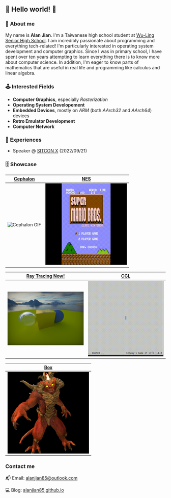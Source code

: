 ## 👋 Hello world! 👋

### 👦 **About me**
My name is **Alan Jian**. I'm a Taiwanese high school student at [Wu-Ling Senior High School](https://en.wikipedia.org/wiki/Wu-Ling_Senior_High_School). I am incredibly passionate about programming and everything tech-related! I'm particularly interested in operating system development and computer graphics. Since I was in primary school, I have spent over ten years attempting to learn everything there is to know more about computer science. In addition, I'm eager to know parts of mathematics that are useful in real life and programming like calculus and linear algebra.

### 🕹️ **Interested Fields**
* **Computer Graphics**, especially *Rasterization*
* **Operating System Developement**
* **Embedded Devices**, mostly on *ARM* (both *AArch32* and *AArch64*) devices
* **Retro Emulator Development**
* **Computer Network**

### 📜 **Experiences**
* Speaker @ [SITCON X](https://sitcon.org/2022/) (2022/09/21)

### 🗄️ **Showcase**
|   [Cephalon](https://github.com/alanjian85/cephalon)    | [NES](https://github.com/alanjian85/nes) |
|---------------------------------------------------------|------------------------------------------|
|              ![Cephalon GIF](cephalon.gif)              |            ![NES GIF](nes.gif)           |

| [Ray Tracing Now!](https://github.com/alanjian85/rtnow) | [CGL](https://github.com/alanjian85/cgl) |
|---------------------------------------------------------|------------------------------------------|
|             ![Ray Tracing Now! GIF](rtnow.png)          |            ![CGL GIF](cgl.gif)           |

|         [Box](https//github.com/alanjian85/box)         |
|---------------------------------------------------------|
|                     ![Box](box.png)                     |

### **Contact me**
📬 Email: [alanjian85@outlook.com](mailto:alanjian85@outlook.com)

💻 Blog: [alanjian85.github.io](https://alanjian85.github.io/)
